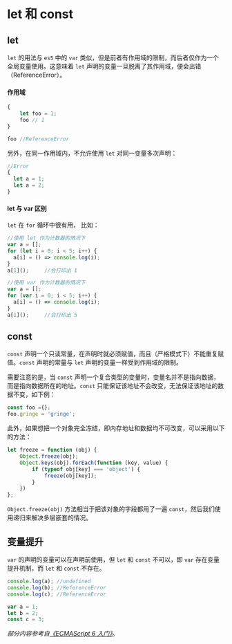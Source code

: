 # let 和 const

## let

`let` 的用法与 `es5` 中的 `var` 类似，但是前者有作用域的限制，而后者仅作为一个全局变量使用。这意味着 `let` 声明的变量一旦脱离了其作用域，便会出错（ReferenceError）。

#### 作用域

```javascript
{
    let foo = 1;
  	foo	// 1
}

foo //ReferenceError
```

另外，在同一作用域内，不允许使用 `let` 对同一变量多次声明：

```javascript
//Error
{
  let a = 1;
  let a = 2;
}
```

#### let 与 var 区别

`let` 在 `for` 循环中很有用， 比如：

```javascript
//使用 let 作为计数器的情况下
var a = [];
for (let i = 0; i < 5; i++) {
  a[i] = () => console.log(i);
}
a[1]();		//会打印出 1

//使用 var 作为计数器的情况下
var a = [];
for (var i = 0; i < 5; i++) {
  a[i] = () => console.log(i);
}
a[1]();		//会打印出 5
```



## const

`const` 声明一个只读常量，在声明时就必须赋值，而且（严格模式下）不能重复赋值。`const` 声明的常量与 `let` 声明的变量一样受到作用域的限制。

需要注意的是，当 `const` 声明一个复合类型的变量时，变量名并不是指向数据，而是指向数据所在的地址。`const` 只能保证该地址不会改变，无法保证该地址的数据不变，如下例：

```javascript
const foo ={};
foo.gringe = 'gringe';
```

此外，如果想把一个对象完全冻结，即内存地址和数据均不可改变，可以采用以下的方法：

```javascript
let freeze = function (obj) {
    Object.freeze(obj);
    Object.keys(obj).forEach(function (key, value) {
        if (typeof obj[key] === 'object') {
            freeze(obj[key]);
        }
    })
};
```

`Object.freeze(obj)` 方法相当于把该对象的字段都用了一遍 `const`，然后我们使用递归来解决多层嵌套的情况。



## 变量提升

`var` 的声明的变量可以在声明前使用，但 `let` 和 `const` 不可以，即 `var` 存在变量提升机制，而 `let` 和 `const` 不存在。

```javascript
console.log(a); //undefined
console.log(b); //ReferenceError
console.log(c); //ReferenceError

var a = 1;
let b = 2;
const c = 3;
```



*部分内容参考自[《ECMAScript 6 入门》](http://es6.ruanyifeng.com/)*。

